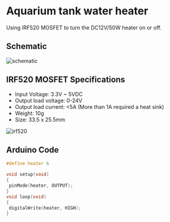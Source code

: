 # Aquarium tank water heater
Using IRF520 MOSFET to turn the DC12V/50W heater on or off.

## Schematic
![schematic](http://qqtrading.com.my/image/catalog/Products/Module/IRF520/CK-1202_LRG.jpg)

## IRF520 MOSFET Specifications
* Input Voltage: 3.3V ~ 5VDC
* Output load voltage: 0-24V
* Output load current: <5A (More than 1A required a heat sink)
* Weight: 10g
* Size: 33.5 x 25.5mm  
  
![irf520](https://14core.com/wp-content/uploads/2015/09/CK-1202_LRG-300x259.jpg)

## Arduino Code
```c
#define heater 6

void setup(void) 
{ 
 pinMode(heater, OUTPUT);
} 
void loop(void) 
{ 
 digitalWrite(heater, HIGH);
} 
```
